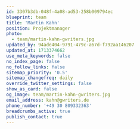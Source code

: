 ```yaml
---
id: 3307b3db-048f-4a08-ad53-258b009794ec
blueprint: team
title: 'Martin Kahn'
position: Projektmanager
photo:
  - team/martin-kahn-gwriters.jpg
updated_by: 94ade404-9791-479c-a67d-f792aa146207
updated_at: 1713374662
use_meta_keywords: false
no_index_page: false
no_follow_links: false
sitemap_priority: '0.5'
sitemap_changefreq: daily
override_twitter_settings: false
show_as_card: false
og_image: team/martin-kahn-gwriters.jpg
email_address: kahn@gwriters.de
phone_number: '+49 30 809332363'
breadcrumbs_active: true
publish_contact: true
---
```

